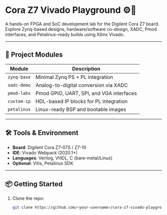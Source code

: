 # Cora Z7 Vivado Playground ⚙️🧠

A hands-on FPGA and SoC development lab for the Digilent Cora Z7 board. Explore Zynq-based designs, hardware/software co-design, XADC, Pmod interfaces, and Petalinux-ready builds using Xilinx Vivado.

---

## 🚀 Project Modules

| Module         | Description                              |
|----------------|------------------------------------------|
| `zynq-base`    | Minimal Zynq PS + PL integration         |
| `xadc-demo`    | Analog-to-digital conversion via XADC    |
| `pmod-labs`    | Pmod GPIO, UART, SPI, and VGA interfaces |
| `custom-ip`    | HDL-based IP blocks for PL integration   |
| `petalinux`    | Linux-ready BSP and bootable images      |

---

## 🛠️ Tools & Environment

- **Board**: Digilent Cora Z7-07S / Z7-10
- **IDE**: Vivado Webpack (2020.1+)
- **Languages**: Verilog, VHDL, C (bare-metal/Linux)
- **Optional**: Vitis, Petalinux SDK

---

## 📦 Getting Started

1. Clone the repo:
   ```bash
   git clone https://github.com/<your-username>/cora-z7-vivado-playground

